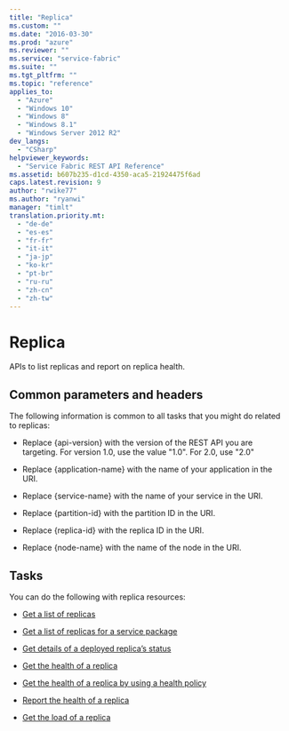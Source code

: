 ```yaml
---
title: "Replica"
ms.custom: ""
ms.date: "2016-03-30"
ms.prod: "azure"
ms.reviewer: ""
ms.service: "service-fabric"
ms.suite: ""
ms.tgt_pltfrm: ""
ms.topic: "reference"
applies_to: 
  - "Azure"
  - "Windows 10"
  - "Windows 8"
  - "Windows 8.1"
  - "Windows Server 2012 R2"
dev_langs: 
  - "CSharp"
helpviewer_keywords: 
  - "Service Fabric REST API Reference"
ms.assetid: b607b235-d1cd-4350-aca5-21924475f6ad
caps.latest.revision: 9
author: "rwike77"
ms.author: "ryanwi"
manager: "timlt"
translation.priority.mt: 
  - "de-de"
  - "es-es"
  - "fr-fr"
  - "it-it"
  - "ja-jp"
  - "ko-kr"
  - "pt-br"
  - "ru-ru"
  - "zh-cn"
  - "zh-tw"
---
```

# Replica
APIs to list replicas and report on replica health.  
  
##  <a name="bk_common"></a> Common parameters and headers  
 The following information is common to all tasks that you might do related to replicas:  
  
-   Replace {api-version} with the version of the REST API you are targeting. For version 1.0, use the value "1.0". For 2.0, use "2.0"  
  
-   Replace {application-name} with the name of your application in the URI.  
  
-   Replace {service-name} with the name of your service in the URI.  
  
-   Replace {partition-id} with the partition ID in the URI.  
  
-   Replace {replica-id} with the replica ID in the URI.  
  
-   Replace {node-name} with the name of the node in the URI.  
  
## Tasks  
 You can do the following with replica resources:  
  
-   [Get a list of replicas](../ServiceFabricREST/get-a-list-of-replicas.md)  
  
-   [Get a list of replicas for a service package](../ServiceFabricREST/get-a-list-of-replicas-for-a-service-package.md)  
  
-   [Get details of a deployed replica’s status](../ServiceFabricREST/get-details-of-a-deployed-replica’s-status.md)  
  
-   [Get the health of a replica](../ServiceFabricREST/get-the-health-of-a-replica.md)  
  
-   [Get the health of a replica by using a health policy](../ServiceFabricREST/get-the-health-of-a-replica-by-using-a-health-policy.md)  
  
-   [Report the health of a replica](../ServiceFabricREST/report-the-health-of-a-replica.md)  
  
-   [Get the load of a replica](../ServiceFabricREST/get-the-load-of-a-replica.md)